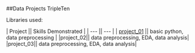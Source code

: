 ##Data Projects TripleTen 

Libraries used: 


| Project   || Skills Demonstrated |
| --- || --- |
| [project_01](https://github.com/L7-design/Data_projects_TripleTen/tree/main/project_01) || basic python, data preprocessing |
|project_02|| data preprocessing, EDA, data analysis|
|project_03|| data preprocessing, EDA, data analysis|

